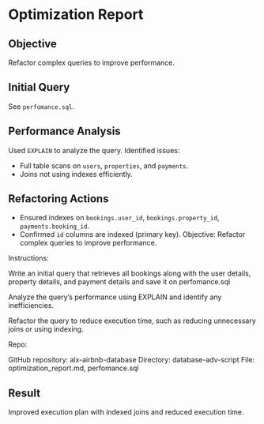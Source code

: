 # Optimization Report

## Objective
Refactor complex queries to improve performance.

## Initial Query
See `perfomance.sql`.

## Performance Analysis
Used `EXPLAIN` to analyze the query. Identified issues:
- Full table scans on `users`, `properties`, and `payments`.
- Joins not using indexes efficiently.

## Refactoring Actions
- Ensured indexes on `bookings.user_id`, `bookings.property_id`, `payments.booking_id`.
- Confirmed `id` columns are indexed (primary key).
Objective: Refactor complex queries to improve performance.

Instructions:

Write an initial query that retrieves all bookings along with the user details, property details, and payment details and save it on perfomance.sql

Analyze the query’s performance using EXPLAIN and identify any inefficiencies.

Refactor the query to reduce execution time, such as reducing unnecessary joins or using indexing.

Repo:

GitHub repository: alx-airbnb-database
Directory: database-adv-script
File: optimization_report.md, perfomance.sql
## Result
Improved execution plan with indexed joins and reduced execution time.

